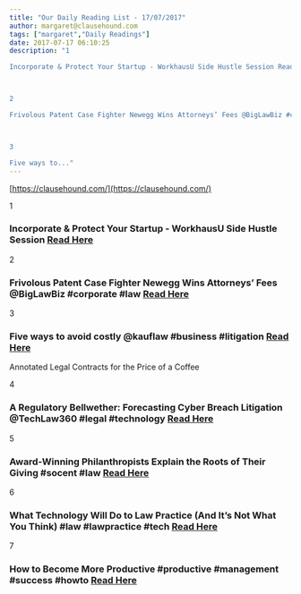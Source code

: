 ```yaml
---
title: "Our Daily Reading List - 17/07/2017"
author: margaret@clausehound.com
tags: ["margaret","Daily Readings"]
date: 2017-07-17 06:10:25
description: "1

Incorporate & Protect Your Startup - WorkhausU Side Hustle Session Read Here



2

Frivolous Patent Case Fighter Newegg Wins Attorneys’ Fees @BigLawBiz #corporate #law Read Here



3

Five ways to..."
---
```


[https://clausehound.com/](https://clausehound.com/)

1

### Incorporate & Protect Your Startup - WorkhausU Side Hustle Session [Read Here](https://www.eventbrite.com/e/incorporate-protect-your-startup-workhausu-side-hustle-session-tickets-35934446898)

2

### Frivolous Patent Case Fighter Newegg Wins Attorneys’ Fees @BigLawBiz #corporate #law [Read Here](https://goo.gl/VyPQcG)

3

### Five ways to avoid costly @kauflaw #business #litigation  [Read Here](https://goo.gl/dCLLGv)

Annotated Legal Contracts
for the Price of a Coffee

4

### A Regulatory Bellwether: Forecasting Cyber Breach Litigation @TechLaw360 #legal #technology  [Read Here](https://goo.gl/euwiVz)

5

### Award-Winning Philanthropists Explain the Roots of Their Giving #socent #law [Read Here](https://goo.gl/1BQZ47)

6

### What Technology Will Do to Law Practice (And It’s Not What You Think) #law #lawpractice #tech [Read Here](http://www.slaw.ca/2017/07/07/what-technology-will-do-to-law-practice-and-its-not-what-you-think/)

7

### How to Become More Productive #productive #management #success #howto [Read Here](http://www.chrisducker.com/how-to-become-more-productive/)